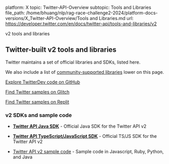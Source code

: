 platform: X
topic: Twitter-API-Overview
subtopic: Tools and Libraries
file_path: /home/bhuang/nlp/rag-race-challenge2-2024/platform-docs-versions/X_Twitter-API-Overview/Tools and Libraries.md
url: https://developer.twitter.com/en/docs/twitter-api/tools-and-libraries/v2

v2 tools and libraries

## Twitter-built v2 tools and libraries

Twitter maintains a set of official libraries and SDKs, listed here.

We also include a list of [community-supported libraries](#community-libraries) lower on this page.

[Explore TwitterDev code on GitHub](https://github.com/twitterdev)

[Find Twitter samples on Glitch](https://glitch.com/@twitter)

[Find Twitter samples on Replit](https://replit.com/@twitter)

### v2 SDKs and sample code

* **[Twitter API Java SDK](https://github.com/twitterdev/twitter-api-java-sdk)** - Official Java SDK for the Twitter API v2
* **[Twitter API TypeScript/JavaScript SDK](https://github.com/twitterdev/twitter-api-typescript-sdk)** - Official TS/JS SDK for the Twitter API v2  
    
* [Twitter API v2 sample code](https://github.com/twitterdev/Twitter-API-v2-sample-code) - Sample code in Javascript, Ruby, Python, and Java